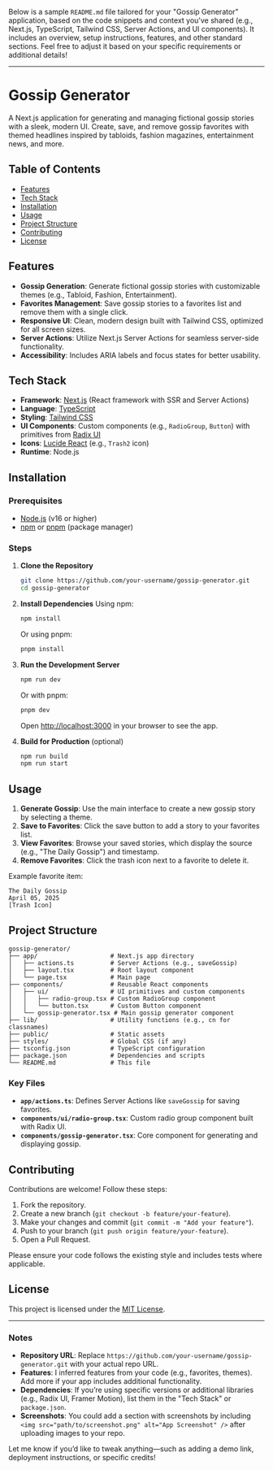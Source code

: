 Below is a sample `README.md` file tailored for your "Gossip Generator" application, based on the code snippets and context you've shared (e.g., Next.js, TypeScript, Tailwind CSS, Server Actions, and UI components). It includes an overview, setup instructions, features, and other standard sections. Feel free to adjust it based on your specific requirements or additional details!

---

# Gossip Generator

A Next.js application for generating and managing fictional gossip stories with a sleek, modern UI. Create, save, and remove gossip favorites with themed headlines inspired by tabloids, fashion magazines, entertainment news, and more.

## Table of Contents
- [Features](#features)
- [Tech Stack](#tech-stack)
- [Installation](#installation)
- [Usage](#usage)
- [Project Structure](#project-structure)
- [Contributing](#contributing)
- [License](#license)

## Features
- **Gossip Generation**: Generate fictional gossip stories with customizable themes (e.g., Tabloid, Fashion, Entertainment).
- **Favorites Management**: Save gossip stories to a favorites list and remove them with a single click.
- **Responsive UI**: Clean, modern design built with Tailwind CSS, optimized for all screen sizes.
- **Server Actions**: Utilize Next.js Server Actions for seamless server-side functionality.
- **Accessibility**: Includes ARIA labels and focus states for better usability.

## Tech Stack
- **Framework**: [Next.js](https://nextjs.org/) (React framework with SSR and Server Actions)
- **Language**: [TypeScript](https://www.typescriptlang.org/)
- **Styling**: [Tailwind CSS](https://tailwindcss.com/)
- **UI Components**: Custom components (e.g., `RadioGroup`, `Button`) with primitives from [Radix UI](https://www.radix-ui.com/)
- **Icons**: [Lucide React](https://lucide.dev/) (e.g., `Trash2` icon)
- **Runtime**: Node.js

## Installation

### Prerequisites
- [Node.js](https://nodejs.org/) (v16 or higher)
- [npm](https://www.npmjs.com/) or [pnpm](https://pnpm.io/) (package manager)

### Steps
1. **Clone the Repository**
   ```bash
   git clone https://github.com/your-username/gossip-generator.git
   cd gossip-generator
   ```

2. **Install Dependencies**
   Using npm:
   ```bash
   npm install
   ```
   Or using pnpm:
   ```bash
   pnpm install
   ```

3. **Run the Development Server**
   ```bash
   npm run dev
   ```
   Or with pnpm:
   ```bash
   pnpm dev
   ```
   Open [http://localhost:3000](http://localhost:3000) in your browser to see the app.

4. **Build for Production** (optional)
   ```bash
   npm run build
   npm run start
   ```

## Usage
1. **Generate Gossip**: Use the main interface to create a new gossip story by selecting a theme.
2. **Save to Favorites**: Click the save button to add a story to your favorites list.
3. **View Favorites**: Browse your saved stories, which display the source (e.g., "The Daily Gossip") and timestamp.
4. **Remove Favorites**: Click the trash icon next to a favorite to delete it.

Example favorite item:
```
The Daily Gossip
April 05, 2025
[Trash Icon]
```

## Project Structure
```
gossip-generator/
├── app/                    # Next.js app directory
│   ├── actions.ts          # Server Actions (e.g., saveGossip)
│   ├── layout.tsx          # Root layout component
│   └── page.tsx            # Main page
├── components/             # Reusable React components
│   ├── ui/                 # UI primitives and custom components
│   │   ├── radio-group.tsx # Custom RadioGroup component
│   │   └── button.tsx      # Custom Button component
│   └── gossip-generator.tsx # Main gossip generator component
├── lib/                    # Utility functions (e.g., cn for classnames)
├── public/                 # Static assets
├── styles/                 # Global CSS (if any)
├── tsconfig.json           # TypeScript configuration
├── package.json            # Dependencies and scripts
└── README.md               # This file
```

### Key Files
- **`app/actions.ts`**: Defines Server Actions like `saveGossip` for saving favorites.
- **`components/ui/radio-group.tsx`**: Custom radio group component built with Radix UI.
- **`components/gossip-generator.tsx`**: Core component for generating and displaying gossip.

## Contributing
Contributions are welcome! Follow these steps:
1. Fork the repository.
2. Create a new branch (`git checkout -b feature/your-feature`).
3. Make your changes and commit (`git commit -m "Add your feature"`).
4. Push to your branch (`git push origin feature/your-feature`).
5. Open a Pull Request.

Please ensure your code follows the existing style and includes tests where applicable.

## License
This project is licensed under the [MIT License](LICENSE).

---

### Notes
- **Repository URL**: Replace `https://github.com/your-username/gossip-generator.git` with your actual repo URL.
- **Features**: I inferred features from your code (e.g., favorites, themes). Add more if your app includes additional functionality.
- **Dependencies**: If you’re using specific versions or additional libraries (e.g., Radix UI, Framer Motion), list them in the "Tech Stack" or `package.json`.
- **Screenshots**: You could add a section with screenshots by including `<img src="path/to/screenshot.png" alt="App Screenshot" />` after uploading images to your repo.

Let me know if you’d like to tweak anything—such as adding a demo link, deployment instructions, or specific credits!